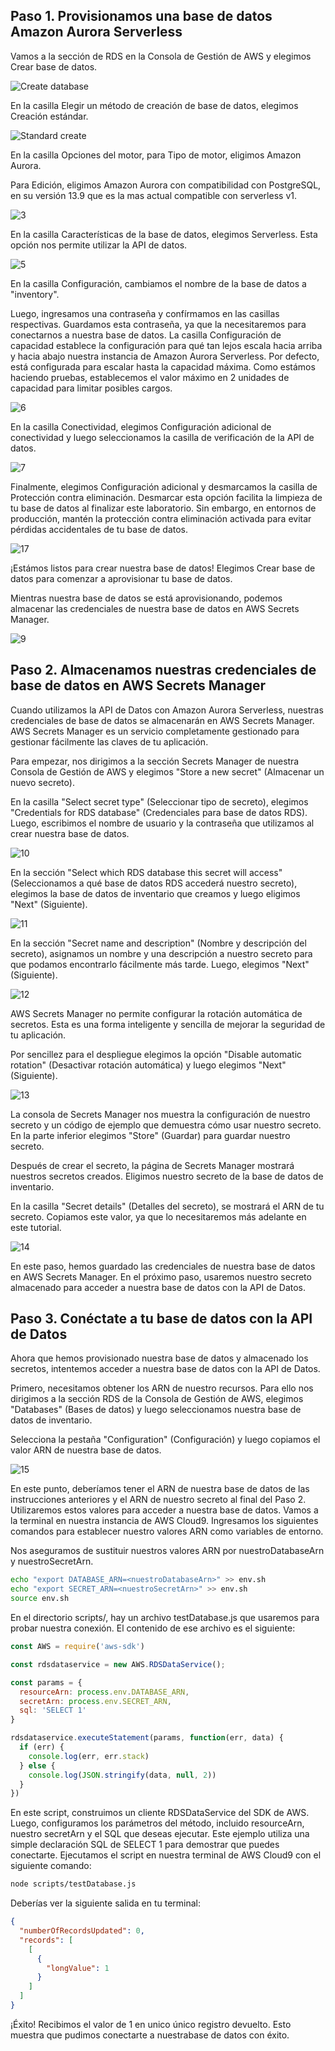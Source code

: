 ## Paso 1. Provisionamos una base de datos Amazon Aurora Serverless

Vamos a la sección de RDS en la Consola de Gestión de AWS y elegimos Crear base de datos.

![Create database](https://github.com/vicky2023ABC/Capstone2023/assets/150178798/2c7b5656-edc9-44c7-9ce1-42aaa8feae31)

En la casilla Elegir un método de creación de base de datos, elegimos Creación estándar.


![Standard create](https://github.com/vicky2023ABC/Capstone2023/assets/150178798/eb096e90-c9d4-4d52-bc7c-d4d2ba430236)


En la casilla Opciones del motor, para Tipo de motor, eligimos Amazon Aurora.

Para Edición, eligimos Amazon Aurora con compatibilidad con PostgreSQL, en su versión 13.9 que es la mas actual compatible con serverless v1.

![3](https://github.com/vicky2023ABC/Capstone2023/assets/150178798/43b7d785-1c96-4cd5-9861-f53c406a683f)


En la casilla Características de la base de datos, elegimos Serverless. Esta opción nos permite utilizar la API de datos.

![5](https://github.com/vicky2023ABC/Capstone2023/assets/150178798/f9e3e1c3-b2f1-4239-900a-8ec1ccbacf76)


En la casilla Configuración, cambiamos el nombre de la base de datos a "inventory".

Luego, ingresamos una contraseña y confírmamos en las casillas respectivas. Guardamos esta contraseña, ya que la necesitaremos para conectarnos a nuestra base de datos. La casilla Configuración de capacidad establece la configuración para qué tan lejos escala hacia arriba y hacia abajo nuestra instancia de Amazon Aurora Serverless. Por defecto, está configurada para escalar hasta la capacidad máxima. Como estámos haciendo pruebas, establecemos el valor máximo en 2 unidades de capacidad para limitar posibles cargos.

![6](https://github.com/vicky2023ABC/Capstone2023/assets/150178798/7ec18572-9dd4-4458-b47e-56d7dd91ddfe)


En la casilla Conectividad, elegimos Configuración adicional de conectividad y luego seleccionamos la casilla de verificación de la API de datos.

![7](https://github.com/vicky2023ABC/Capstone2023/assets/150178798/15594212-c9f8-40f3-921c-2b5c1b748caf)


Finalmente, elegimos Configuración adicional y desmarcamos la casilla de Protección contra eliminación. Desmarcar esta opción facilita la limpieza de tu base de datos al finalizar este laboratorio. Sin embargo, en entornos de producción, mantén la protección contra eliminación activada para evitar pérdidas accidentales de tu base de datos.


![17](https://github.com/vicky2023ABC/Capstone2023/assets/150178798/56a41b01-304e-433e-b2e5-89dcd4dd782a)



¡Estámos listos para crear nuestra base de datos! Elegimos Crear base de datos para comenzar a aprovisionar tu base de datos.

Mientras nuestra base de datos se está aprovisionando, podemos almacenar las credenciales de nuestra base de datos en AWS Secrets Manager.

![9](https://github.com/vicky2023ABC/Capstone2023/assets/150178798/fba0bde7-fb5c-45e3-b82d-a772872bf52f)

## Paso 2. Almacenamos nuestras credenciales de base de datos en AWS Secrets Manager

Cuando utilizamos la API de Datos con Amazon Aurora Serverless, nuestras credenciales de base de datos se almacenarán en AWS Secrets Manager. AWS Secrets Manager es un servicio completamente gestionado para gestionar fácilmente las claves de tu aplicación.

Para empezar, nos dirigimos a la sección Secrets Manager de nuestra Consola de Gestión de AWS y elegimos "Store a new secret" (Almacenar un nuevo secreto).

En la casilla "Select secret type" (Seleccionar tipo de secreto), elegimos "Credentials for RDS database" (Credenciales para base de datos RDS). Luego, escribimos el nombre de usuario y la contraseña que utilizamos al crear nuestra base de datos.

![10](https://github.com/vicky2023ABC/Capstone2023/assets/150178798/43a36506-a044-475a-a5e4-de82d314a7e5)


En la sección "Select which RDS database this secret will access" (Seleccionamos a qué base de datos RDS accederá nuestro secreto), elegimos la base de datos de inventario que creamos y luego eligimos "Next" (Siguiente).

![11](https://github.com/vicky2023ABC/Capstone2023/assets/150178798/f25921c8-77da-40cb-b105-f25615ef6107)


En la sección "Secret name and description" (Nombre y descripción del secreto), asignamos un nombre y una descripción a nuestro secreto para que podamos encontrarlo fácilmente más tarde. Luego, elegimos "Next" (Siguiente).

![12](https://github.com/vicky2023ABC/Capstone2023/assets/150178798/9618a0d4-87cb-4256-be42-041669996a60)


AWS Secrets Manager no permite configurar la rotación automática de secretos. Esta es una forma inteligente y sencilla de mejorar la seguridad de tu aplicación.

Por sencillez para el despliegue elegimos la opción "Disable automatic rotation" (Desactivar rotación automática) y luego elegimos "Next" (Siguiente).

![13](https://github.com/vicky2023ABC/Capstone2023/assets/150178798/afa1c6e2-7b05-41ac-a34e-4a4e62f52acb)


La consola de Secrets Manager nos muestra la configuración de nuestro secreto y un código de ejemplo que demuestra cómo usar nuestro secreto. En la parte inferior elegimos "Store" (Guardar) para guardar nuestro secreto.

Después de crear el secreto, la página de Secrets Manager mostrará nuestros secretos creados. Eligimos nuestro secreto de la base de datos de inventario.

En la casilla "Secret details" (Detalles del secreto), se mostrará el ARN de tu secreto. Copiamos este valor, ya que lo necesitaremos más adelante en este tutorial.

![14](https://github.com/vicky2023ABC/Capstone2023/assets/150178798/9c7ccb4e-685a-4115-9d4f-1920f2049a36)


En este paso, hemos guardado las credenciales de nuestra base de datos en AWS Secrets Manager. En el próximo paso, usaremos nuestro secreto almacenado para acceder a nuestra base de datos con la API de Datos.

## Paso 3. Conéctate a tu base de datos con la API de Datos

Ahora que hemos provisionado nuestra base de datos y almacenado los secretos, intentemos acceder a nuestra base de datos con la API de Datos.

Primero, necesitamos obtener los ARN de nuestro recursos. Para ello nos dirigimos a la sección RDS de la Consola de Gestión de AWS, elegimos "Databases" (Bases de datos) y luego seleccionamos nuestra base de datos de inventario.

Selecciona la pestaña "Configuration" (Configuración) y luego copiamos el valor ARN de nuestra base de datos.

![15](https://github.com/vicky2023ABC/Capstone2023/assets/150178798/a71b8800-1dc7-4c4b-b18f-9d869d31b180)


En este punto, deberíamos tener el ARN de nuestra base de datos de las instrucciones anteriores y el ARN de nuestro secreto al final del Paso 2. Utilizaremos estos valores para acceder a nuestra base de datos.
Vamos a la terminal en nuestra instancia de AWS Cloud9. Ingresamos los siguientes comandos para establecer nuestro valores ARN como variables de entorno.

Nos aseguramos de sustituir nuestros valores ARN por nuestroDatabaseArn y nuestroSecretArn.
```bash
echo "export DATABASE_ARN=<nuestroDatabaseArn>" >> env.sh
echo "export SECRET_ARN=<nuestroSecretArn>" >> env.sh
source env.sh
```

En el directorio scripts/, hay un archivo testDatabase.js que usaremos para probar nuestra conexión. El contenido de ese archivo es el siguiente:
```javascript
const AWS = require('aws-sdk')

const rdsdataservice = new AWS.RDSDataService();

const params = {
  resourceArn: process.env.DATABASE_ARN,
  secretArn: process.env.SECRET_ARN,
  sql: 'SELECT 1'
}

rdsdataservice.executeStatement(params, function(err, data) {
  if (err) {
    console.log(err, err.stack)
  } else {
    console.log(JSON.stringify(data, null, 2))
  }
})
```

En este script, construimos un cliente RDSDataService del SDK de AWS. Luego, configuramos los parámetros del método, incluido resourceArn, nuestro secretArn y el SQL que deseas ejecutar. Este ejemplo utiliza una simple declaración SQL de SELECT 1 para demostrar que puedes conectarte.
Ejecutamos el script en nuestra terminal de AWS Cloud9 con el siguiente comando:
```bash
node scripts/testDatabase.js
```

Deberías ver la siguiente salida en tu terminal:
```json
{
  "numberOfRecordsUpdated": 0,
  "records": [
    [
      {
        "longValue": 1
      }
    ]
  ]
}
```

¡Éxito! Recibimos el valor de 1 en unico único registro devuelto. Esto muestra que pudimos conectarte a nuestrabase de datos con éxito.




